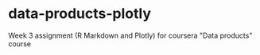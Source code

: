 # data-products-plotly
Week 3 assignment (R Markdown and Plotly) for coursera "Data products" course

